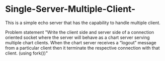 # Single-Server-Multiple-Client-
This is a simple echo server that has the capability to handle multiple client.

Problem statement
"Write the client side and server side of a connection
oriented socket where the server will behave as a chart server serving multiple chart clients. 
When the chart server receives a “logout” message from a particular client then it terminate 
the respective connection with that client. (using fork())"

